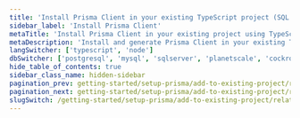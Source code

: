 ```yaml
---
title: 'Install Prisma Client in your existing TypeScript project (SQL Server)'
sidebar_label: 'Install Prisma Client'
metaTitle: 'Install Prisma Client in your existing project using TypeScript and SQL Server'
metaDescription: 'Install and generate Prisma Client in your existing TypeScript and SQL Server project'
langSwitcher: ['typescript', 'node']
dbSwitcher: ['postgresql', 'mysql', 'sqlserver', 'planetscale', 'cockroachdb']
hide_table_of_contents: true
sidebar_class_name: hidden-sidebar
pagination_prev: getting-started/setup-prisma/add-to-existing-project/relational-databases/baseline-your-database-typescript-sqlserver
pagination_next: getting-started/setup-prisma/add-to-existing-project/relational-databases/querying-the-database-typescript-sqlserver
slugSwitch: /getting-started/setup-prisma/add-to-existing-project/relational-databases/install-prisma-client-
---
```


<!-- InstallPrismaClient -->
